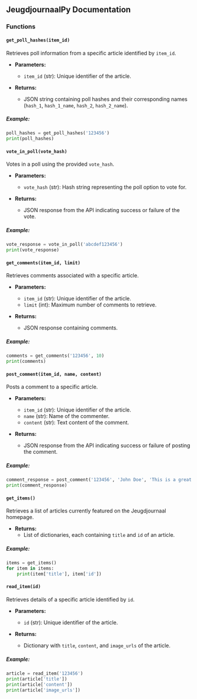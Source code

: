 ## JeugdjournaalPy Documentation

### Functions

#### `get_poll_hashes(item_id)`
Retrieves poll information from a specific article identified by `item_id`.

- **Parameters:**
  - `item_id` (str): Unique identifier of the article.

- **Returns:**
  - JSON string containing poll hashes and their corresponding names (`hash_1`, `hash_1_name`, `hash_2`, `hash_2_name`).

##### Example:
```python
poll_hashes = get_poll_hashes('123456')
print(poll_hashes)
```

#### `vote_in_poll(vote_hash)`
Votes in a poll using the provided `vote_hash`.

- **Parameters:**
  - `vote_hash` (str): Hash string representing the poll option to vote for.

- **Returns:**
  - JSON response from the API indicating success or failure of the vote.

##### Example:
```python
vote_response = vote_in_poll('abcdef123456')
print(vote_response)
```

#### `get_comments(item_id, limit)`
Retrieves comments associated with a specific article.

- **Parameters:**
  - `item_id` (str): Unique identifier of the article.
  - `limit` (int): Maximum number of comments to retrieve.

- **Returns:**
  - JSON response containing comments.

##### Example:
```python
comments = get_comments('123456', 10)
print(comments)
```

#### `post_comment(item_id, name, content)`
Posts a comment to a specific article.

- **Parameters:**
  - `item_id` (str): Unique identifier of the article.
  - `name` (str): Name of the commenter.
  - `content` (str): Text content of the comment.

- **Returns:**
  - JSON response from the API indicating success or failure of posting the comment.

##### Example:
```python
comment_response = post_comment('123456', 'John Doe', 'This is a great article!')
print(comment_response)
```

#### `get_items()`
Retrieves a list of articles currently featured on the Jeugdjournaal homepage.

- **Returns:**
  - List of dictionaries, each containing `title` and `id` of an article.

##### Example:
```python
items = get_items()
for item in items:
    print(item['title'], item['id'])
```

#### `read_item(id)`
Retrieves details of a specific article identified by `id`.

- **Parameters:**
  - `id` (str): Unique identifier of the article.

- **Returns:**
  - Dictionary with `title`, `content`, and `image_urls` of the article.

##### Example:
```python
article = read_item('123456')
print(article['title'])
print(article['content'])
print(article['image_urls'])
```
